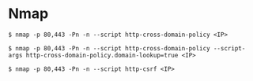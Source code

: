 # Nmap

```
$ nmap -p 80,443 -Pn -n --script http-cross-domain-policy <IP>

$ nmap -p 80,443 -Pn -n --script http-cross-domain-policy --script-args http-cross-domain-policy.domain-lookup=true <IP>
```

`$ nmap -p 80,443 -Pn -n --script http-csrf <IP>`
